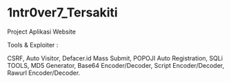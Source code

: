 # 1ntr0ver7_Tersakiti
Project Aplikasi Website

Tools & Exploiter :

CSRF, Auto Visitor, Defacer.id Mass Submit, POPOJI Auto Registration, SQLi TOOLS, 
MD5 Generator, Base64 Encoder/Decoder, Script Encoder/Decoder, Rawurl Encoder/Decoder.

